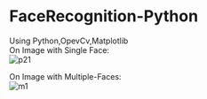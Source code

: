 # FaceRecognition-Python
Using Python,OpevCv,Matplotlib<br>
On Image with Single Face:  <br>
![p21](https://user-images.githubusercontent.com/63578321/122784741-5e2d7500-d2d0-11eb-811b-89126470eed7.png)<br>

On Image with Multiple-Faces:  <br>
![m1](https://user-images.githubusercontent.com/63578321/122784748-5f5ea200-d2d0-11eb-84bc-0beccff8bf00.png)
